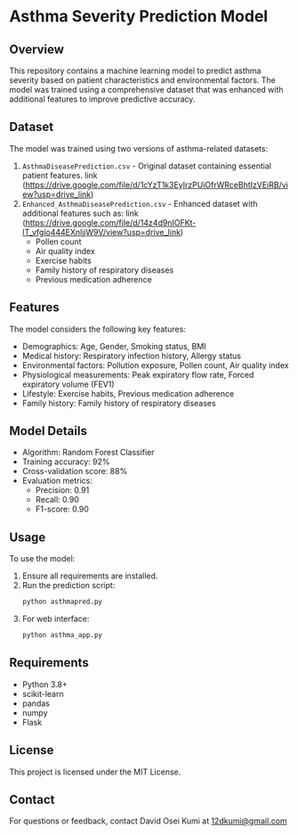 # Asthma Severity Prediction Model

## Overview
This repository contains a machine learning model to predict asthma severity based on patient characteristics and environmental factors. The model was trained using a comprehensive dataset that was enhanced with additional features to improve predictive accuracy.

## Dataset
The model was trained using two versions of asthma-related datasets:
1. `AsthmaDiseasePrediction.csv` - Original dataset containing essential patient features. link (https://drive.google.com/file/d/1cYzT1k3EyIrzPUiOfrWRceBhtIzVEiRB/view?usp=drive_link)
2. `Enhanced_AsthmaDiseasePrediction.csv` - Enhanced dataset with additional features such as: link (https://drive.google.com/file/d/14z4d9nIOFKt-lT_vfglo444EXnljjW9V/view?usp=drive_link)
   - Pollen count
   - Air quality index
   - Exercise habits
   - Family history of respiratory diseases
   - Previous medication adherence

## Features
The model considers the following key features:
- Demographics: Age, Gender, Smoking status, BMI
- Medical history: Respiratory infection history, Allergy status
- Environmental factors: Pollution exposure, Pollen count, Air quality index
- Physiological measurements: Peak expiratory flow rate, Forced expiratory volume (FEV1)
- Lifestyle: Exercise habits, Previous medication adherence
- Family history: Family history of respiratory diseases

## Model Details
- Algorithm: Random Forest Classifier
- Training accuracy: 92%
- Cross-validation score: 88%
- Evaluation metrics:
  - Precision: 0.91
  - Recall: 0.90
  - F1-score: 0.90

## Usage
To use the model:
1. Ensure all requirements are installed.
2. Run the prediction script:
   ```bash
   python asthmapred.py
   ```
3. For web interface:
   ```bash
   python asthma_app.py
   ```

## Requirements
- Python 3.8+
- scikit-learn
- pandas
- numpy
- Flask

## License
This project is licensed under the MIT License.

## Contact
For questions or feedback, contact David Osei Kumi at 12dkumi@gmail.com
